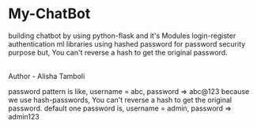 # My-ChatBot
building chatbot by using python-flask and it's Modules
login-register authentication 
ml libraries
using hashed password for password security purpose but, You can't reverse a hash to get the original password.

<br>
Author - Alisha Tamboli

password pattern is like, username = abc, password => abc@123
because we use hash-passwords, You can't reverse a hash to get the original password.
default one password is, username = admin, password => admin123
